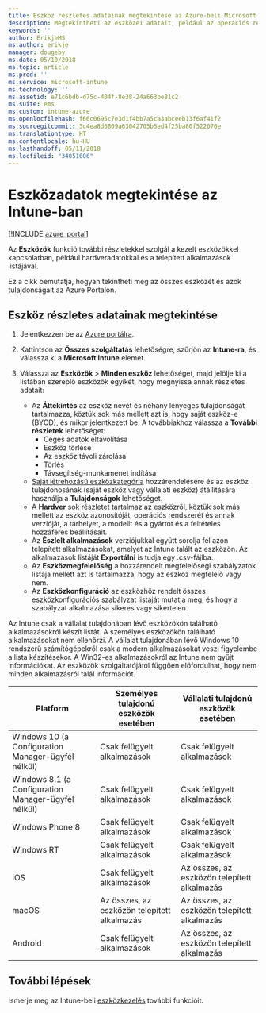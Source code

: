 ```yaml
---
title: Eszköz részletes adatainak megtekintése az Azure-beli Microsoft Intune-nal | Microsoft Docs
description: Megtekintheti az eszközei adatait, például az operációs rendszereket, a tárhelyet, a gyártót és a modelladatokat. Az Azure-beli Microsoft Intune-nal lekérheti a telepített alkalmazások listáját, ellenőrizheti a megfelelőségi szabályzatokat, és beállíthatja a TeamViewert. Ez hasonlít a kezelt eszközök leltárának áttekintéséhez.
keywords: ''
author: ErikjeMS
ms.author: erikje
manager: dougeby
ms.date: 05/10/2018
ms.topic: article
ms.prod: ''
ms.service: microsoft-intune
ms.technology: ''
ms.assetid: e71c6bdb-d75c-404f-8e38-24a663be81c2
ms.suite: ems
ms.custom: intune-azure
ms.openlocfilehash: f66c0695c7e3d1f4bb7a5ca3abceeb13f6af41f2
ms.sourcegitcommit: 3c4ea8d6809a63042705b5ed4f25ba80f522070e
ms.translationtype: HT
ms.contentlocale: hu-HU
ms.lasthandoff: 05/11/2018
ms.locfileid: "34051606"
---
```

# <a name="see-device-details-in-intune"></a>Eszközadatok megtekintése az Intune-ban

[!INCLUDE [azure_portal](./includes/azure_portal.md)]

Az **Eszközök** funkció további részletekkel szolgál a kezelt eszközökkel kapcsolatban, például hardveradatokkal és a telepített alkalmazások listájával.

Ez a cikk bemutatja, hogyan tekintheti meg az összes eszközét és azok tulajdonságait az Azure Portalon.

## <a name="view-the-device-details"></a>Eszköz részletes adatainak megtekintése

1. Jelentkezzen be az [Azure portálra](https://portal.azure.com).
2. Kattintson az **Összes szolgáltatás** lehetőségre, szűrjön az **Intune-ra**, és válassza ki a **Microsoft Intune** elemet.
3. Válassza az **Eszközök** > **Minden eszköz** lehetőséget, majd jelölje ki a listában szereplő eszközök egyikét, hogy megnyissa annak részletes adatait:

   - Az **Áttekintés** az eszköz nevét és néhány lényeges tulajdonságát tartalmazza, köztük sok más mellett azt is, hogy saját eszköz-e (BYOD), és mikor jelentkezett be. A továbbiakhoz válassza a **További részletek** lehetőséget:
     - Céges adatok eltávolítása
     - Eszköz törlése
     - Az eszköz távoli zárolása
     - Törlés
     - Távsegítség-munkamenet indítása
   - [Saját létrehozású eszközkategória](device-group-mapping.md) hozzárendelésére és az eszköz tulajdonosának (saját eszköz vagy vállalati eszköz) átállítására használja a **Tulajdonságok** lehetőséget.
   - A **Hardver** sok részletet tartalmaz az eszközről, köztük sok más mellett az eszköz azonosítóját, operációs rendszerét és annak verzióját, a tárhelyet, a modellt és a gyártót és a feltételes hozzáférés beállításait.
   - Az **Észlelt alkalmazások** verziójukkal együtt sorolja fel azon telepített alkalmazásokat, amelyet az Intune talált az eszközön. Az alkalmazások listáját **Exportálni** is tudja egy .csv-fájlba.
   - Az **Eszközmegfelelőség** a hozzárendelt megfelelőségi szabályzatok listája mellett azt is tartalmazza, hogy az eszköz megfelelő vagy nem.
   - Az **Eszközkonfiguráció** az eszközhöz rendelt összes eszközkonfigurációs szabályzat listáját mutatja meg, és hogy a szabályzat alkalmazása sikeres vagy sikertelen.

Az Intune csak a vállalat tulajdonában lévő eszközökön található alkalmazásokról készít listát. A személyes eszközökön található alkalmazásokat nem ellenőrzi. A vállalat tulajdonában lévő Windows 10 rendszerű számítógépekről csak a modern alkalmazásokat veszi figyelembe a lista készítésekor. A Win32-es alkalmazásokról az Intune nem gyűjt információkat. Az eszközök szolgáltatójától függően előfordulhat, hogy nem minden alkalmazásról talál információt.

|Platform|Személyes tulajdonú eszközök esetében|Vállalati tulajdonú eszközök esetében|  
|--------------|---------------------------------|--------------------------------|  
|Windows 10 (a Configuration Manager-ügyfél nélkül)|Csak felügyelt alkalmazások|Csak felügyelt alkalmazások|
|Windows 8.1 (a Configuration Manager-ügyfél nélkül)|Csak felügyelt alkalmazások|Csak felügyelt alkalmazások|  
|Windows Phone 8|Csak felügyelt alkalmazások|Csak felügyelt alkalmazások|  
|Windows RT|Csak felügyelt alkalmazások|Csak felügyelt alkalmazások|  
|iOS|Csak felügyelt alkalmazások|Az összes, az eszközön telepített alkalmazás|
|macOS|Az összes, az eszközön telepített alkalmazás|Az összes, az eszközön telepített alkalmazás|  
|Android|Csak felügyelt alkalmazások|Az összes, az eszközön telepített alkalmazás|  

## <a name="next-steps"></a>További lépések
Ismerje meg az Intune-beli [eszközkezelés](device-management.md) további funkcióit.